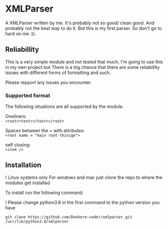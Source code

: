 # XMLParser
A XMLParser written by me.
It's probably not so good/ clean good. And probably not the best way to do it. But this is my first parser. So don't go to hard on me :)).

## Reliabillity
This is a very simple module and not tested that much, I'm going to use this in my own project but There is a big chance that there are some reliabillity issues with different forms of formatting and such.

Please repport any issues you encounter.

### Supported format
The following situations are all supported by the module.  

Oneliners:  
``<root><text></text></root>``

Spaces between the = with attributes:  
``<root name = "main root thinige">``

self closing:  
``<item />``

## Installation
! Linux systems only
For windows and mac just clone the repo to where the modules get installed

To install run the following command:

! Please change python3.8 in the first command to the python version you have
```
git clone https://github.com/Donkere-vader/xmlparser.git /usr/lib/python3.8/xmlparser
```
